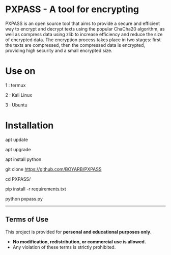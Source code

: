 # PXPASS - A tool for encrypting
PXPASS is an open source tool that aims to provide a secure and efficient way to encrypt and decrypt texts using the popular ChaCha20 algorithm, as well as compress data using zlib to increase efficiency and reduce the size of encrypted data. The encryption process takes place in two stages: first the texts are compressed, then the compressed data is encrypted, providing high security and a small encrypted size.

# Use on
1 : termux

2 : Kali Linux

3 : Ubuntu

# Installation
apt update

apt upgrade

apt install python

git clone https://github.com/BOYARB/PXPASS

cd PXPASS/

pip install -r requirements.txt

python pxpass.py
_____________________________________
## Terms of Use
This project is provided for **personal and educational purposes only**.  
- **No modification, redistribution, or commercial use is allowed.**  
- Any violation of these terms is strictly prohibited.

